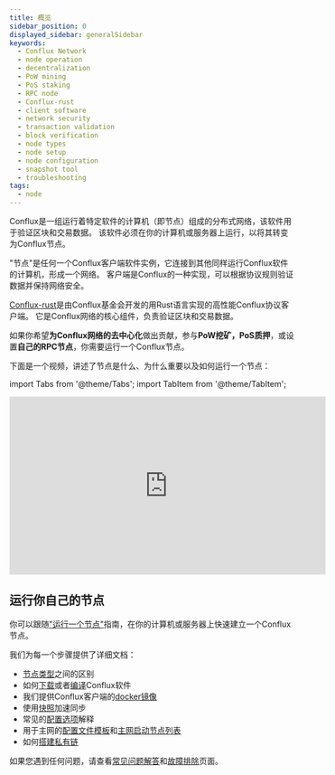 ```yaml
---
title: 概览
sidebar_position: 0
displayed_sidebar: generalSidebar
keywords:
  - Conflux Network
  - node operation
  - decentralization
  - PoW mining
  - PoS staking
  - RPC node
  - Conflux-rust
  - client software
  - network security
  - transaction validation
  - block verification
  - node types
  - node setup
  - node configuration
  - snapshot tool
  - troubleshooting
tags:
  - node
---
```


Conflux是一组运行着特定软件的计算机（即节点）组成的分布式网络，该软件用于验证区块和交易数据。 该软件必须在你的计算机或服务器上运行，以将其转变为Conflux节点。

"节点"是任何一个Conflux客户端软件实例，它连接到其他同样运行Conflux软件的计算机，形成一个网络。 客户端是Conflux的一种实现，可以根据协议规则验证数据并保持网络安全。

[Conflux-rust](https://github.com/conflux-chain/conflux-rust)是由Conflux基金会开发的用Rust语言实现的高性能Conflux协议客户端。 它是Conflux网络的核心组件，负责验证区块和交易数据。

如果你希望**为Conflux网络的去中心化**做出贡献，参与**PoW挖矿，PoS质押**，或设置**自己的RPC节点**，你需要运行一个Conflux节点。

下面是一个视频，讲述了节点是什么、为什么重要以及如何运行一个节点：

import Tabs from '@theme/Tabs';
import TabItem from '@theme/TabItem';

<Tabs>
  <TabItem value="youtube" label="Running a Conflux Node">
    <iframe width="560" height="315" src="https://www.youtube.com/embed/ocsbQRkL9fQ?si=wRmI5Aa6Ewfv-BCx" title="YouTube video player" frameborder="0" allow="accelerometer; autoplay; clipboard-write; encrypted-media; gyroscope; picture-in-picture; web-share" allowfullscreen>
    </iframe>
  </TabItem>
</Tabs>

## 运行你自己的节点

你可以跟随["运行一个节点"](./run-a-node.md)指南，在你的计算机或服务器上快速建立一个Conflux节点。

我们为每一个步骤提供了详细文档：

- [节点类型](./node-types.md)之间的区别
- 如何[下载](./advanced-topics/downloading-conflux-client.md)或者[编译](./advanced-topics/compiling-conflux-client.md)Conflux软件
- 我们提供Conflux客户端的[docker镜像](./advanced-topics/downloading-conflux-client#docker)
- 使用[快照](./snapshot-tool.md)加速同步
- 常见的[配置选项](./advanced-topics/node-configuration.md)解释
- 用于主网的[配置文件模板](./advanced-topics/configuration-files.md)和[主网启动节点列表](./advanced-topics/official-bootnodes.md)
- 如何[搭建私有链](./advanced-topics/running-independent-chain.md)

如果您遇到任何问题，请查看[常见问题解答](./nodes-faqs.md)和[故障排除](./TroubleShooting)页面。